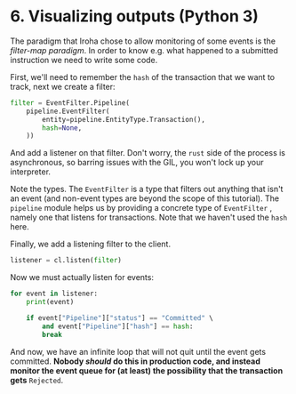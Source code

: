 # 6. Visualizing outputs (Python 3)

The paradigm that Iroha chose to allow monitoring of some events is the _filter-map paradigm_. In order to know e.g. what happened to a submitted instruction we need to write some code.

First, we'll need to remember the `hash` of the transaction that we want to track, next we create a filter:

```python
filter = EventFilter.Pipeline(
    pipeline.EventFilter(
        entity=pipeline.EntityType.Transaction(),
        hash=None,
    ))
```

And add a listener on that filter. Don't worry, the `rust` side of the process is asynchronous, so barring issues with the GIL, you won't lock up your interpreter.

Note the types. The `EventFilter` is a type that filters out anything that isn't an event (and non-event types are beyond the scope of this tutorial). The `pipeline` module helps us by providing a concrete type of `EventFilter` , namely one that listens for transactions. Note that we haven't used the `hash` here.

Finally, we add a listening filter to the client.

```python
listener = cl.listen(filter)
```

Now we must actually listen for events:

```python
for event in listener:
    print(event)

    if event["Pipeline"]["status"] == "Committed" \
        and event["Pipeline"]["hash"] == hash:
        break
```

And now, we have an infinite loop that will not quit until the event gets committed. **Nobody _should_ do this in production code, and instead monitor the event queue for (at least) the possibility that the transaction gets** `Rejected`.
